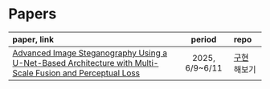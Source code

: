

# **Papers**

|paper, link|period|repo|
|:-----|:------:|:---|
|[Advanced Image Steganography Using a U-Net-Based Architecture with Multi-Scale Fusion and Perceptual Loss](https://www.mdpi.com/2079-9292/12/18/3808)| 2025, 6/9~6/11 |[구현](https://github.com/naturesh/deep-learning-paper-practice/tree/main/Steganography/U-Net-Image) 해보기|
